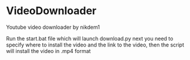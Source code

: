 # VideoDownloader

Youtube video downloader by nikdem1

Run the start.bat file which will launch download.py next you need to specify where to install the video and the link to the video, then the script will install the video in .mp4 format
